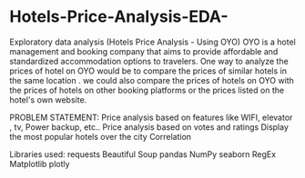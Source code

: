 # Hotels-Price-Analysis-EDA-
Exploratory data analysis (Hotels Price Analysis - Using OYO)
OYO is a hotel management and booking company that aims to provide affordable and standardized accommodation options to travelers. One way to analyze the prices of hotel on OYO would be to compare the prices of similar hotels in the same location . we could also compare the prices of hotels on OYO with the prices of hotels on other booking platforms or the prices listed on the hotel's own website.

PROBLEM STATEMENT:
Price analysis based on features like WIFI, elevator , tv, Power backup, etc..
Price analysis based on votes and ratings
Display the most popular hotels over the city
Correlation


Libraries  used:
requests
Beautiful Soup 
pandas 
NumPy 
seaborn 
RegEx
Matplotlib
plotly

